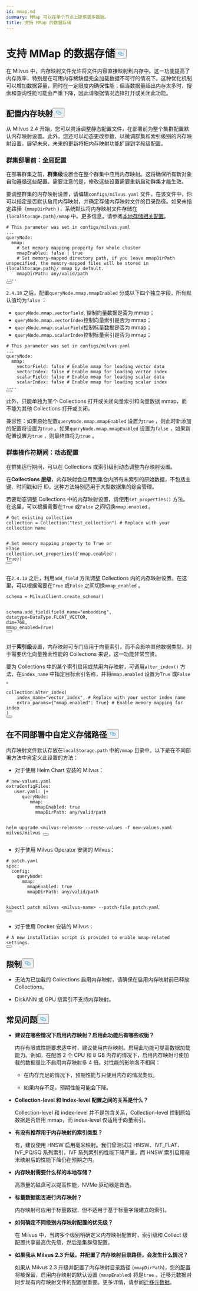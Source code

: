 ```yaml
---
id: mmap.md
summary: MMap 可以在单个节点上提供更多数据。
title: 支持 MMap 的数据存储
---
```

<h1 id="MMap-enabled-Data-Storage" class="common-anchor-header">支持 MMap 的数据存储<button data-href="#MMap-enabled-Data-Storage" class="anchor-icon" translate="no">
      <svg translate="no"
        aria-hidden="true"
        focusable="false"
        height="20"
        version="1.1"
        viewBox="0 0 16 16"
        width="16"
      >
        <path
          fill="#0092E4"
          fill-rule="evenodd"
          d="M4 9h1v1H4c-1.5 0-3-1.69-3-3.5S2.55 3 4 3h4c1.45 0 3 1.69 3 3.5 0 1.41-.91 2.72-2 3.25V8.59c.58-.45 1-1.27 1-2.09C10 5.22 8.98 4 8 4H4c-.98 0-2 1.22-2 2.5S3 9 4 9zm9-3h-1v1h1c1 0 2 1.22 2 2.5S13.98 12 13 12H9c-.98 0-2-1.22-2-2.5 0-.83.42-1.64 1-2.09V6.25c-1.09.53-2 1.84-2 3.25C6 11.31 7.55 13 9 13h4c1.45 0 3-1.69 3-3.5S14.5 6 13 6z"
        ></path>
      </svg>
    </button></h1><p>在 Milvus 中，内存映射文件允许将文件内容直接映射到内存中。这一功能提高了内存效率，特别是在可用内存稀缺但完全加载数据不可行的情况下。这种优化机制可以增加数据容量，同时在一定限度内确保性能；但当数据量超出内存太多时，搜索和查询性能可能会严重下降，因此请根据情况选择打开或关闭此功能。</p>
<h2 id="Configure-memory-mapping" class="common-anchor-header">配置内存映射<button data-href="#Configure-memory-mapping" class="anchor-icon" translate="no">
      <svg translate="no"
        aria-hidden="true"
        focusable="false"
        height="20"
        version="1.1"
        viewBox="0 0 16 16"
        width="16"
      >
        <path
          fill="#0092E4"
          fill-rule="evenodd"
          d="M4 9h1v1H4c-1.5 0-3-1.69-3-3.5S2.55 3 4 3h4c1.45 0 3 1.69 3 3.5 0 1.41-.91 2.72-2 3.25V8.59c.58-.45 1-1.27 1-2.09C10 5.22 8.98 4 8 4H4c-.98 0-2 1.22-2 2.5S3 9 4 9zm9-3h-1v1h1c1 0 2 1.22 2 2.5S13.98 12 13 12H9c-.98 0-2-1.22-2-2.5 0-.83.42-1.64 1-2.09V6.25c-1.09.53-2 1.84-2 3.25C6 11.31 7.55 13 9 13h4c1.45 0 3-1.69 3-3.5S14.5 6 13 6z"
        ></path>
      </svg>
    </button></h2><p>从 Milvus 2.4 开始，您可以灵活调整静态配置文件，在部署前为整个集群配置默认内存映射设置。此外，您还可以动态更改参数，以微调群集和索引级别的内存映射设置。展望未来，未来的更新将把内存映射功能扩展到字段级配置。</p>
<h3 id="Before-cluster-deployment-global-configuration" class="common-anchor-header">群集部署前：全局配置</h3><p>在部署群集之前，<strong>群集级</strong>设置会在整个群集中应用内存映射。这将确保所有新对象自动遵循这些配置。需要注意的是，修改这些设置需要重新启动群集才能生效。</p>
<p>要调整群集的内存映射设置，请编辑<code translate="no">configs/milvus.yaml</code> 文件。在该文件中，你可以指定是否默认启用内存映射，并确定存储内存映射文件的目录路径。如果未指定路径（<code translate="no">mmapDirPath</code> ），系统默认将内存映射文件存储在<code translate="no">{localStorage.path}/mmap</code> 中。更多信息，请参阅<a href="https://milvus.io/docs/configure_localstorage.md#localStoragepath">本地存储相关配置</a>。</p>
<pre><code translate="no" class="language-yaml"><span class="hljs-comment"># This parameter was set in configs/milvus.yaml</span>
...
queryNode:
  mmap:
    <span class="hljs-comment"># Set memory mapping property for whole cluster</span>
    mmapEnabled: false | true
    <span class="hljs-comment"># Set memory-mapped directory path, if you leave mmapDirPath unspecified, the memory-mapped files will be stored in {localStorage.path}/ mmap by default. </span>
    mmapDirPath: <span class="hljs-built_in">any</span>/valid/path 
....
<button class="copy-code-btn"></button></code></pre>
<p><code translate="no">2.4.10</code> 之后，配置<code translate="no">queryNode.mmap.mmapEnabled</code> 分成以下四个独立字段，所有默认值均为<code translate="no">false</code> ：</p>
<ul>
<li><code translate="no">queryNode.mmap.vectorField</code>, 控制向量数据是否为 mmap；</li>
<li><code translate="no">queryNode.mmap.vectorIndex</code>控制向量索引是否为 mmap；</li>
<li><code translate="no">queryNode.mmap.scalarField</code>控制标量数据是否为 mmap；</li>
<li><code translate="no">queryNode.mmap.scalarIndex</code>控制标量索引是否为 mmap；</li>
</ul>
<pre><code translate="no" class="language-yaml"><span class="hljs-comment"># This parameter was set in configs/milvus.yaml</span>
...
queryNode:
  mmap:
    vectorField: false <span class="hljs-comment"># Enable mmap for loading vector data</span>
    vectorIndex: false <span class="hljs-comment"># Enable mmap for loading vector index</span>
    scalarField: false <span class="hljs-comment"># Enable mmap for loading scalar data</span>
    scalarIndex: false <span class="hljs-comment"># Enable mmap for loading scalar index</span>
....
<button class="copy-code-btn"></button></code></pre>
<p>此外，只能单独为某个 Collections 打开或关闭向量索引和向量数据 mmap，而不能为其他 Collections 打开或关闭。</p>
<p>兼容性：如果原始配置<code translate="no">queryNode.mmap.mmapEnabled</code> 设置为<code translate="no">true</code> ，则此时新添加的配置将设置为<code translate="no">true</code> 。如果<code translate="no">queryNode.mmap.mmapEnabled</code> 设置为<code translate="no">false</code> ，如果新配置设置为<code translate="no">true</code> ，则最终值将为<code translate="no">true</code> 。</p>
<h3 id="During-cluster-operation-dynamic-configuration" class="common-anchor-header">群集操作符期间：动态配置</h3><p>在群集运行期间，可以在 Collections 或索引级别动态调整内存映射设置。</p>
<p>在<strong>Collections 层级</strong>，内存映射会应用到集合内所有未索引的原始数据，不包括主键、时间戳和行 ID。这种方法特别适用于大型数据集的综合管理。</p>
<p>若要动态调整 Collections 中的内存映射设置，请使用<code translate="no">set_properties()</code> 方法。在这里，可以根据需要在<code translate="no">True</code> 或<code translate="no">False</code> 之间切换<code translate="no">mmap.enabled</code> 。</p>
<pre><code translate="no" class="language-python"><span class="hljs-comment"># Get existing collection</span>
collection = Collection(<span class="hljs-string">&quot;test_collection&quot;</span>) <span class="hljs-comment"># Replace with your collection name</span>

<span class="hljs-comment"># Set memory mapping property to True or Flase</span>
collection.set_properties({<span class="hljs-string">&#x27;mmap.enabled&#x27;</span>: <span class="hljs-literal">True</span>})
<button class="copy-code-btn"></button></code></pre>
<p>在<code translate="no">2.4.10</code> 之后，利用<code translate="no">add_field</code> 方法调整 Collections 内的内存映射设置。在这里，可以根据需要在<code translate="no">True</code> 或<code translate="no">False</code> 之间切换<code translate="no">mmap_enabled</code> 。</p>
<pre><code translate="no" class="language-python">schema = MilvusClient.create_schema()

schema.add_field(field_name=<span class="hljs-string">&quot;embedding&quot;</span>, datatype=DataType.FLOAT_VECTOR, dim=<span class="hljs-number">768</span>, mmap_enabled=<span class="hljs-literal">True</span>)
<button class="copy-code-btn"></button></code></pre>
<p>对于<strong>索引级</strong>设置，内存映射可专门应用于向量索引，而不会影响其他数据类型。对于需要优化向量搜索性能的 Collections 来说，这一功能非常宝贵。</p>
<p>要为 Collections 中的某个索引启用或禁用内存映射，可调用<code translate="no">alter_index()</code> 方法，在<code translate="no">index_name</code> 中指定目标索引名称，并将<code translate="no">mmap.enabled</code> 设置为<code translate="no">True</code> 或<code translate="no">False</code> 。</p>
<pre><code translate="no" class="language-python">collection.alter_index(
    index_name=<span class="hljs-string">&quot;vector_index&quot;</span>, <span class="hljs-comment"># Replace with your vector index name</span>
    extra_params={<span class="hljs-string">&quot;mmap.enabled&quot;</span>: <span class="hljs-literal">True</span>} <span class="hljs-comment"># Enable memory mapping for index</span>
)
<button class="copy-code-btn"></button></code></pre>
<h2 id="Customize-storage-path-in-different-deployments" class="common-anchor-header">在不同部署中自定义存储路径<button data-href="#Customize-storage-path-in-different-deployments" class="anchor-icon" translate="no">
      <svg translate="no"
        aria-hidden="true"
        focusable="false"
        height="20"
        version="1.1"
        viewBox="0 0 16 16"
        width="16"
      >
        <path
          fill="#0092E4"
          fill-rule="evenodd"
          d="M4 9h1v1H4c-1.5 0-3-1.69-3-3.5S2.55 3 4 3h4c1.45 0 3 1.69 3 3.5 0 1.41-.91 2.72-2 3.25V8.59c.58-.45 1-1.27 1-2.09C10 5.22 8.98 4 8 4H4c-.98 0-2 1.22-2 2.5S3 9 4 9zm9-3h-1v1h1c1 0 2 1.22 2 2.5S13.98 12 13 12H9c-.98 0-2-1.22-2-2.5 0-.83.42-1.64 1-2.09V6.25c-1.09.53-2 1.84-2 3.25C6 11.31 7.55 13 9 13h4c1.45 0 3-1.69 3-3.5S14.5 6 13 6z"
        ></path>
      </svg>
    </button></h2><p>内存映射文件默认存放在<code translate="no">localStorage.path</code> 中的<code translate="no">/mmap</code> 目录中。以下是在不同部署方法中自定义此设置的方法：</p>
<ul>
<li>对于使用 Helm Chart 安装的 Milvus：</li>
</ul>
<pre><code translate="no" class="language-bash"><span class="hljs-comment"># new-values.yaml</span>
extraConfigFiles:
   user.yaml: |+
      queryNode:
         mmap:
           mmapEnabled: <span class="hljs-literal">true</span>
           mmapDirPath: any/valid/path
        
helm upgrade &lt;milvus-release&gt; --reuse-values -f new-values.yaml milvus/milvus
<button class="copy-code-btn"></button></code></pre>
<ul>
<li>对于使用 Milvus Operator 安装的 Milvus：</li>
</ul>
<pre><code translate="no" class="language-bash"><span class="hljs-comment"># patch.yaml</span>
spec:
  config:
    queryNode:
      mmap:
        mmapEnabled: <span class="hljs-literal">true</span>
        mmapDirPath: any/valid/path
      
 kubectl patch milvus &lt;milvus-name&gt; --patch-file patch.yaml
<button class="copy-code-btn"></button></code></pre>
<ul>
<li>对于使用 Docker 安装的 Milvus：</li>
</ul>
<pre><code translate="no" class="language-bash"><span class="hljs-comment"># A new installation script is provided to enable mmap-related settings.</span>
<button class="copy-code-btn"></button></code></pre>
<h2 id="Limits" class="common-anchor-header">限制<button data-href="#Limits" class="anchor-icon" translate="no">
      <svg translate="no"
        aria-hidden="true"
        focusable="false"
        height="20"
        version="1.1"
        viewBox="0 0 16 16"
        width="16"
      >
        <path
          fill="#0092E4"
          fill-rule="evenodd"
          d="M4 9h1v1H4c-1.5 0-3-1.69-3-3.5S2.55 3 4 3h4c1.45 0 3 1.69 3 3.5 0 1.41-.91 2.72-2 3.25V8.59c.58-.45 1-1.27 1-2.09C10 5.22 8.98 4 8 4H4c-.98 0-2 1.22-2 2.5S3 9 4 9zm9-3h-1v1h1c1 0 2 1.22 2 2.5S13.98 12 13 12H9c-.98 0-2-1.22-2-2.5 0-.83.42-1.64 1-2.09V6.25c-1.09.53-2 1.84-2 3.25C6 11.31 7.55 13 9 13h4c1.45 0 3-1.69 3-3.5S14.5 6 13 6z"
        ></path>
      </svg>
    </button></h2><ul>
<li><p>无法为已加载的 Collections 启用内存映射，请确保在启用内存映射前已释放 Collections。</p></li>
<li><p>DiskANN 或 GPU 级索引不支持内存映射。</p></li>
</ul>
<h2 id="FAQ" class="common-anchor-header">常见问题<button data-href="#FAQ" class="anchor-icon" translate="no">
      <svg translate="no"
        aria-hidden="true"
        focusable="false"
        height="20"
        version="1.1"
        viewBox="0 0 16 16"
        width="16"
      >
        <path
          fill="#0092E4"
          fill-rule="evenodd"
          d="M4 9h1v1H4c-1.5 0-3-1.69-3-3.5S2.55 3 4 3h4c1.45 0 3 1.69 3 3.5 0 1.41-.91 2.72-2 3.25V8.59c.58-.45 1-1.27 1-2.09C10 5.22 8.98 4 8 4H4c-.98 0-2 1.22-2 2.5S3 9 4 9zm9-3h-1v1h1c1 0 2 1.22 2 2.5S13.98 12 13 12H9c-.98 0-2-1.22-2-2.5 0-.83.42-1.64 1-2.09V6.25c-1.09.53-2 1.84-2 3.25C6 11.31 7.55 13 9 13h4c1.45 0 3-1.69 3-3.5S14.5 6 13 6z"
        ></path>
      </svg>
    </button></h2><ul>
<li><p><strong>建议在哪些情况下启用内存映射？启用此功能后有哪些权衡？</strong></p>
<p>内存有限或性能要求适中时，建议使用内存映射。启用此功能可提高数据加载能力。例如，在配置 2 个 CPU 和 8 GB 内存的情况下，启用内存映射可使加载的数据量比不启用内存映射多 4 倍。对性能的影响各不相同：</p>
<ul>
<li><p>在内存充足的情况下，预期性能与只使用内存的情况类似。</p></li>
<li><p>如果内存不足，预期性能可能会下降。</p></li>
</ul></li>
<li><p><strong>Collection-level 和 Index-level 配置之间的关系是什么？</strong></p>
<p>Collection-level 和 index-level 并不是包含关系，Collection-level 控制原始数据是否启用 mmap，而 index-level 仅适用于向量索引。</p></li>
<li><p><strong>有没有推荐用于内存映射的索引类型？</strong></p>
<p>有，建议使用 HNSW 启用毫米映射。我们曾测试过 HNSW、IVF_FLAT、IVF_PQ/SQ 系列索引，IVF 系列索引的性能下降严重，而 HNSW 索引启用毫米映射后的性能下降仍在预期之内。</p></li>
<li><p><strong>内存映射需要什么样的本地存储？</strong></p>
<p>高质量的磁盘可以提高性能，NVMe 驱动器是首选。</p></li>
<li><p><strong>标量数据能否进行内存映射？</strong></p>
<p>内存映射可应用于标量数据，但不适用于基于标量字段建立的索引。</p></li>
<li><p><strong>如何确定不同级别内存映射配置的优先级？</strong></p>
<p>在 Milvus 中，当跨多个级别明确定义内存映射配置时，索引级和 Collect 级配置共享最高优先级，然后是集群级配置。</p></li>
<li><p><strong>如果我从 Milvus 2.3 升级，并配置了内存映射目录路径，会发生什么情况？</strong></p>
<p>如果从 Milvus 2.3 升级并配置了内存映射目录路径 (<code translate="no">mmapDirPath</code>)，您的配置将被保留，启用内存映射的默认设置 (<code translate="no">mmapEnabled</code>) 将是<code translate="no">true</code> 。迁移元数据对同步现有内存映射文件的配置很重要。更多详情，请参阅<a href="https://milvus.io/docs/upgrade_milvus_standalone-docker.md#Migrate-the-metadata">迁移元数据</a>。</p></li>
</ul>
